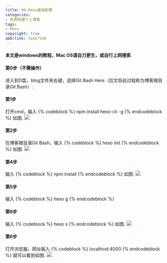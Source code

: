 ```yaml
---
title: 06-Hexo基础配置
categories: 
- 免费搭建个人博客
tags: 
- Hexo
copyright: true
abbrlink: 5a5675d8
---
```

#### 本文是windows的教程，Mac OS请自力更生，或自行上网搜索
#### 第0步（不需操作）
进入到D盘，blog文件夹右键，选择Git Bash Here（后文将此过程称为博客根目录Git Bash）.
#### 第1步
打开cmd，输入
{% codeblock %}
npm install hexo-cli -g
{% endcodeblock %}
如图.
![](https://serverless-page-bucket-jm08mud0-1300042459.cos-website.ap-shanghai.myqcloud.com/pic11.jpg)
<!-- more -->
#### 第2步
在博客根目录Git Bash，输入
{% codeblock %}
hexo init
{% endcodeblock %}
如图.
![](https://serverless-page-bucket-jm08mud0-1300042459.cos-website.ap-shanghai.myqcloud.com/pic12.jpg)
#### 第4步
输入
{% codeblock %}
npm install
{% endcodeblock %}
如图.
![](https://serverless-page-bucket-jm08mud0-1300042459.cos-website.ap-shanghai.myqcloud.com/pic13.jpg)
#### 第5步
输入
{% codeblock %}
hexo g
{% endcodeblock %}
#### 第6步
输入
{% codeblock %}
hexo s
{% endcodeblock %}
如图.
![](https://serverless-page-bucket-jm08mud0-1300042459.cos-website.ap-shanghai.myqcloud.com/pic14.jpg)
#### 第6步
打开浏览器，网址输入
{% codeblock %}
localhost:4000
{% endcodeblock %}
就可以看到如图.
![](https://serverless-page-bucket-jm08mud0-1300042459.cos-website.ap-shanghai.myqcloud.com/pic15.jpg)
